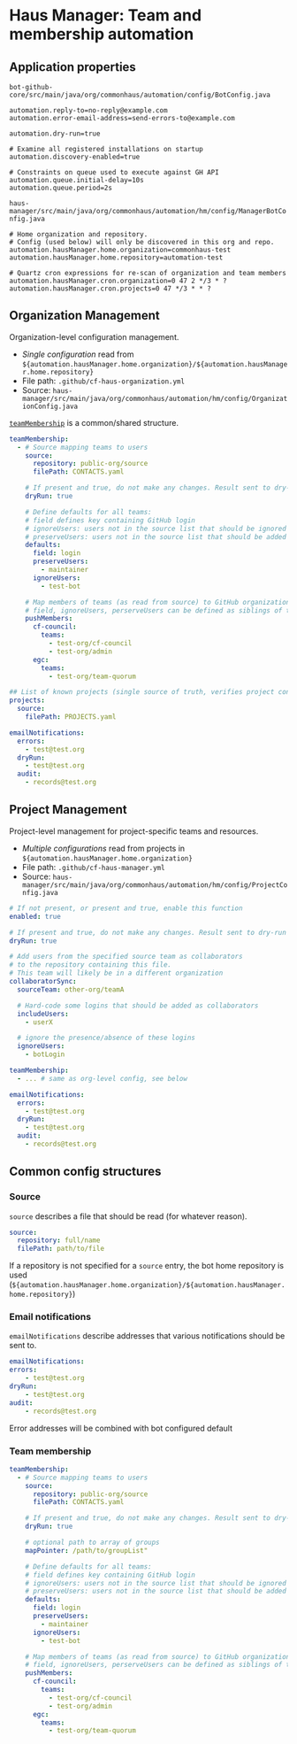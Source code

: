 # Haus Manager: Team and membership automation

## Application properties

`bot-github-core/src/main/java/org/commonhaus/automation/config/BotConfig.java`

```properties
automation.reply-to=no-reply@example.com
automation.error-email-address=send-errors-to@example.com

automation.dry-run=true

# Examine all registered installations on startup
automation.discovery-enabled=true

# Constraints on queue used to execute against GH API
automation.queue.initial-delay=10s
automation.queue.period=2s
```

`haus-manager/src/main/java/org/commonhaus/automation/hm/config/ManagerBotConfig.java`

```properties
# Home organization and repository.
# Config (used below) will only be discovered in this org and repo.
automation.hausManager.home.organization=commonhaus-test
automation.hausManager.home.repository=automation-test

# Quartz cron expressions for re-scan of organization and team members
automation.hausManager.cron.organization=0 47 2 */3 * ?
automation.hausManager.cron.projects=0 47 */3 * * ?
```

## Organization Management

Organization-level configuration management.

- *Single configuration* read from `${automation.hausManager.home.organization}/${automation.hausManager.home.repository}`
- File path: `.github/cf-haus-organization.yml`
- Source: `haus-manager/src/main/java/org/commonhaus/automation/hm/config/OrganizationConfig.java`

[`teamMembership`](#team-membership) is a common/shared structure.

```yaml
teamMembership:
  - # Source mapping teams to users
    source:
      repository: public-org/source
      filePath: CONTACTS.yaml

    # If present and true, do not make any changes. Result sent to dry-run email address.
    dryRun: true

    # Define defaults for all teams:
    # field defines key containing GitHub login
    # ignoreUsers: users not in the source list that should be ignored
    # preserveUsers: users not in the source list that should be added if missing
    defaults:
      field: login
      preserveUsers:
        - maintainer
      ignoreUsers:
        - test-bot

    # Map members of teams (as read from source) to GitHub organization teams
    # field, ignoreUsers, perserveUsers can be defined as siblings of teams
    pushMembers:
      cf-council:
        teams:
          - test-org/cf-council
          - test-org/admin
      egc:
        teams:
          - test-org/team-quorum

## List of known projects (single source of truth, verifies project configuration)
projects:
  source:
    filePath: PROJECTS.yaml

emailNotifications:
  errors:
    - test@test.org
  dryRun:
    - test@test.org
  audit:
    - records@test.org
```

## Project Management

Project-level management for project-specific teams and resources.

- *Multiple configurations* read from projects in `${automation.hausManager.home.organization}`
- File path: `.github/cf-haus-manager.yml`
- Source: `haus-manager/src/main/java/org/commonhaus/automation/hm/config/ProjectConfig.java`

```yaml
# If not present, or present and true, enable this function
enabled: true

# If present and true, do not make any changes. Result sent to dry-run email address.
dryRun: true

# Add users from the specified source team as collaborators
# to the repository containing this file.
# This team will likely be in a different organization
collaboratorSync:
  sourceTeam: other-org/teamA

  # Hard-code some logins that should be added as collaborators
  includeUsers:
    - userX

  # ignore the presence/absence of these logins
  ignoreUsers:
    - botLogin

teamMembership:
  - ... # same as org-level config, see below

emailNotifications:
  errors:
    - test@test.org
  dryRun:
    - test@test.org
  audit:
    - records@test.org
```

## Common config structures

### Source

`source` describes a file that should be read (for whatever reason).

```yaml
source:
  repository: full/name
  filePath: path/to/file
```

If a repository is not specified for a `source` entry, the bot home repository is used (`${automation.hausManager.home.organization}/${automation.hausManager.home.repository}`)

### Email notifications

`emailNotifications` describe addresses that various notifications should be sent to.

```yaml
emailNotifications:
errors:
    - test@test.org
dryRun:
    - test@test.org
audit:
    - records@test.org
```

Error addresses will be combined with bot configured default

### Team membership

```yaml
teamMembership:
  - # Source mapping teams to users
    source:
      repository: public-org/source
      filePath: CONTACTS.yaml

    # If present and true, do not make any changes. Result sent to dry-run email address.
    dryRun: true

    # optional path to array of groups
    mapPointer: /path/to/groupList"

    # Define defaults for all teams:
    # field defines key containing GitHub login
    # ignoreUsers: users not in the source list that should be ignored
    # preserveUsers: users not in the source list that should be added if missing
    defaults:
      field: login
      preserveUsers:
        - maintainer
      ignoreUsers:
        - test-bot

    # Map members of teams (as read from source) to GitHub organization teams
    # field, ignoreUsers, perserveUsers can be defined as siblings of teams
    pushMembers:
      cf-council:
        teams:
          - test-org/cf-council
          - test-org/admin
      egc:
        teams:
          - test-org/team-quorum
```
